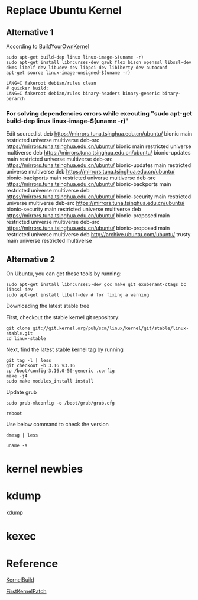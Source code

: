 

# Replace Ubuntu Kernel


## Alternative 1


According to [BuildYourOwnKernel](https://wiki.ubuntu.com/Kernel/BuildYourOwnKernel)

	sudo apt-get build-dep linux linux-image-$(uname -r)
	sudo apt-get install libncurses-dev gawk flex bison openssl libssl-dev dkms libelf-dev libudev-dev libpci-dev libiberty-dev autoconf
	apt-get source linux-image-unsigned-$(uname -r)

	LANG=C fakeroot debian/rules clean
	# quicker build:
	LANG=C fakeroot debian/rules binary-headers binary-generic binary-perarch


### For solving dependencies errors while executing "sudo apt-get build-dep linux linux-image-$(uname -r)"
Edit source.list
	deb https://mirrors.tuna.tsinghua.edu.cn/ubuntu/ bionic main restricted universe multiverse
	deb-src https://mirrors.tuna.tsinghua.edu.cn/ubuntu/ bionic main restricted universe multiverse
	deb https://mirrors.tuna.tsinghua.edu.cn/ubuntu/ bionic-updates main restricted universe multiverse
	deb-src https://mirrors.tuna.tsinghua.edu.cn/ubuntu/ bionic-updates main restricted universe multiverse
	deb https://mirrors.tuna.tsinghua.edu.cn/ubuntu/ bionic-backports main restricted universe multiverse
	deb-src https://mirrors.tuna.tsinghua.edu.cn/ubuntu/ bionic-backports main restricted universe multiverse
	deb https://mirrors.tuna.tsinghua.edu.cn/ubuntu/ bionic-security main restricted universe multiverse
	deb-src https://mirrors.tuna.tsinghua.edu.cn/ubuntu/ bionic-security main restricted universe multiverse
	deb https://mirrors.tuna.tsinghua.edu.cn/ubuntu/ bionic-proposed main restricted universe multiverse
	deb-src https://mirrors.tuna.tsinghua.edu.cn/ubuntu/ bionic-proposed main restricted universe multiverse
	deb http://archive.ubuntu.com/ubuntu/ trusty main universe restricted multiverse

## Alternative 2
On Ubuntu, you can get these tools by running:

	sudo apt-get install libncurses5-dev gcc make git exuberant-ctags bc libssl-dev
	sudo apt-get install libelf-dev # for fixing a warning

Downloading the latest stable tree

First, checkout the stable kernel git repository:

	git clone git://git.kernel.org/pub/scm/linux/kernel/git/stable/linux-stable.git
	cd linux-stable

Next, find the latest stable kernel tag by running

	git tag -l | less
	git checkout -b 3.16 v3.16
	cp /boot/config-3.16.0-50-generic .config
	make -j4
	sudo make modules_install install

Update grub

	sudo grub-mkconfig -o /boot/grub/grub.cfg  

	reboot

Use below command to check the version

	dmesg | less

	uname -a

# kernel newbies


# kdump

[kdump](http://www.ibm.com/developerworks/cn/linux/l-cn-kdump1/)

# kexec

# Reference

[KernelBuild](https://kernelnewbies.org/KernelBuild)

[FirstKernelPatch](https://kernelnewbies.org/FirstKernelPatch)

